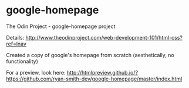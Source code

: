 # google-homepage
The Odin Project - google-homepage project

Details: http://www.theodinproject.com/web-development-101/html-css?ref=lnav

Created a copy of google's homepage from scratch (aesthetically, no functionality)

For a preview, look here: http://htmlpreview.github.io/?https://github.com/ryan-smith-dev/google-homepage/master/index.html
